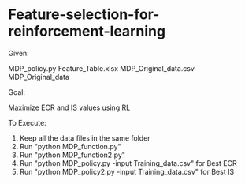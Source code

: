 # Feature-selection-for-reinforcement-learning

Given: 

MDP_policy.py
Feature_Table.xlsx
MDP_Original_data.csv
MDP_Original_data

Goal:

Maximize ECR and IS values using RL

To Execute:

1. Keep all the data files in the same folder
2. Run "python MDP_function.py"
3. Run "python MDP_function2.py"
4. Run "python MDP_policy.py -input Training_data.csv" for Best ECR
5. Run "python MDP_policy2.py -input Training_data.csv" for Best IS
